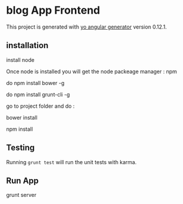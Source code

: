# blog App Frontend

This project is generated with [yo angular generator](https://github.com/yeoman/generator-angular)
version 0.12.1.

## installation

install node

Once node is installed you will get the node packeage manager : npm

do npm install bower -g

do npm install grunt-cli -g

go to project folder and do :

bower install

npm install

## Testing

Running `grunt test` will run the unit tests with karma.


## Run App

grunt server
